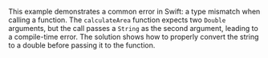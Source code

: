 This example demonstrates a common error in Swift: a type mismatch when calling a function. The `calculateArea` function expects two `Double` arguments, but the call passes a `String` as the second argument, leading to a compile-time error.  The solution shows how to properly convert the string to a double before passing it to the function.